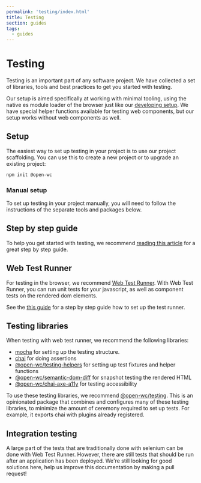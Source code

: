 ```yaml
---
permalink: 'testing/index.html'
title: Testing
section: guides
tags:
  - guides
---
```


# Testing

[//]: # 'AUTO INSERT HEADER PREPUBLISH'

Testing is an important part of any software project. We have collected a set of libraries, tools and best practices to get you started with testing.

Our setup is aimed specifically at working with minimal tooling, using the native es module loader of the browser just like our [developing setup](https://open-wc.org/developing/). We have special helper functions available for testing web components, but our setup works without web components as well.

## Setup

The easiest way to set up testing in your project is to use our project scaffolding. You can use this to create a new project or to upgrade an existing project:

```bash
npm init @open-wc
```

### Manual setup

To set up testing in your project manually, you will need to follow the instructions of the separate tools and packages below.

## Step by step guide

To help you get started with testing, we recommend [reading this article](https://dev.to/open-wc/testing-workflow-for-web-components-g73) for a great step by step guide.

## Web Test Runner

For testing in the browser, we recommend [Web Test Runner](https://modern-web.dev/docs/test-runner/overview/). With Web Test Runner, you can run unit tests for your javascript, as well as component tests on the rendered dom elements.

See the [this guide](https://modern-web.dev/guides/test-runner/getting-started/) for a step by step guide how to set up the test runner.

## Testing libraries

When testing with web test runner, we recommend the following libraries:

- [mocha](https://mochajs.org/) for setting up the testing structure.
- [chai](https://www.chaijs.com/) for doing assertions
- [@open-wc/testing-helpers](https://open-wc.org/testing/testing-helpers.html) for setting up test fixtures and helper functions
- [@open-wc/semantic-dom-diff](https://open-wc.org/testing/semantic-dom-diff.html) for snapshot testing the rendered HTML
- [@open-wc/chai-axe-a11y](https://open-wc.org/testing/testing-chai-a11y-axe.html) for testing accessibility

To use these testing libraries, we recommend [@open-wc/testing](https://open-wc.org/testing/testing.html). This is an opinionated package that combines and configures many of these testing libraries, to minimize the amount of ceremony required to set up tests. For example, it exports chai with plugins already registered.

## Integration testing

A large part of the tests that are traditionally done with selenium can be done with Web Test Runner. However, there are still tests that should be run after an application has been deployed. We're still looking for good solutions here, help us improve this documentation by making a pull request!
